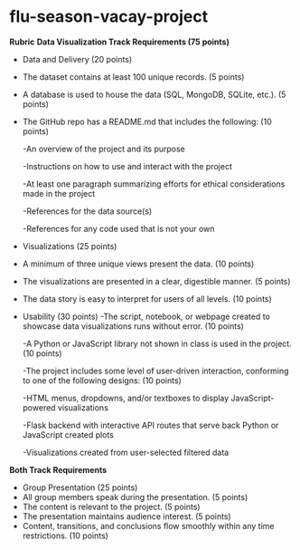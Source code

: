 # flu-season-vacay-project



**Rubric**
**Data Visualization Track Requirements (75 points)**
- Data and Delivery (20 points)
- The dataset contains at least 100 unique records. (5 points)

- A database is used to house the data (SQL, MongoDB, SQLite, etc.). (5 points)

- The GitHub repo has a README.md that includes the following: (10 points)

    -An overview of the project and its purpose

    -Instructions on how to use and interact with the project

    -At least one paragraph summarizing efforts for ethical considerations made in the project

    -References for the data source(s)

    -References for any code used that is not your own

-  Visualizations (25 points)
- A minimum of three unique views present the data. (10 points)
- The visualizations are presented in a clear, digestible manner. (5 points)
- The data story is easy to interpret for users of all levels. (10 points)
- Usability (30 points)
    -The script, notebook, or webpage created to showcase data visualizations runs without error. (10 points)

    -A Python or JavaScript library not shown in class is used in the project. (10 points)

    -The project includes some level of user-driven interaction, conforming to one of the following designs: (10 points)

    -HTML menus, dropdowns, and/or textboxes to display JavaScript-powered visualizations

    -Flask backend with interactive API routes that serve back Python or JavaScript created plots

    -Visualizations created from user-selected filtered data

**Both Track Requirements**
- Group Presentation (25 points)
- All group members speak during the presentation. (5 points)
- The content is relevant to the project. (5 points)
- The presentation maintains audience interest. (5 points)
- Content, transitions, and conclusions flow smoothly within any time restrictions. (10 points)
